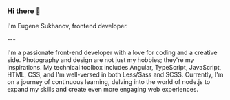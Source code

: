 ### Hi there 👋

<p>I'm Eugene Sukhanov, frontend developer.</p>
---
<p>I'm a passionate front-end developer with a love for coding and a creative side. Photography and design are not just my hobbies; they're my inspirations. My technical toolbox includes Angular, TypeScript, JavaScript, HTML, CSS, and I'm well-versed in both Less/Sass and SCSS. Currently, I'm on a journey of continuous learning, delving into the world of node.js to expand my skills and create even more engaging web experiences.</p>
